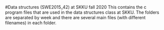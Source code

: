 #Data structures (SWE2015_42) at SKKU fall 2020
This contains the c program files that are used in the data structures class at SKKU.
The folders are separated by week and there are several main files (with different filenames) in each folder.